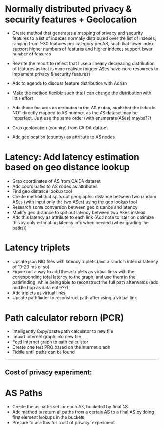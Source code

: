# Normally distributed privacy & security features + Geolocation

- Create method that generates a mapping of privacy and security features to a list of indexes normally distributed over the list of indexes, ranging from 1-30 features per category per AS, such that lower index support higher numbers of features and higher indexes support lower number of features
- Rewrite the report to reflect that I use a linearly decreasing distribution of features as that is more realistic (bigger ASes have more resources to implement privacy & security features)
- Add to agenda to discuss feature distribution with Adrian
- Make the method flexible such that I can change the distribution with little effort
- Add these features as attributes to the AS nodes, such that the index is NOT directly mapped to AS number, as the AS dataset may be imperfect. Just use the same order (with enumerate(ASes) maybe??)

- Grab geolocation (country) from CAIDA dataset
- Add geolocation (country) as attribute to AS nodes


# Latency: Add latency estimation based on geo distance lookup

- Grab coordinates of AS from CAIDA dataset
- Add coordinates to AS nodes as attributes
- Find geo distance lookup tool
- Create method that spits out geographic distance between two random ASes (with input only the two ASes) using the geo lookup tool
- Research some conversion between geo distance and latency
- Modify geo distance to spit out latency between two ASes instead
- Add this latency as attribute to each link (Add note to later on optimize this by only estimating latency info when needed (when grading the paths))

# Latency triplets

- Update json NIO files with latency triplets (and a random internal latency of 10-20 ms or so)
- Figure out a way to add these triplets as virtual links with the corresponding total latency to the graph, and use them in the pathfinding, while being able to reconstruct the full path afterwards (add middle hop as data entry??)
- Add triplets as virtual links
- Update pathfinder to reconstruct path after using a virtual link

# Path calculator reborn (PCR)

- Intelligently Copy/paste path calculator to new file
- Import internet graph into new file
- Feed internet graph to path calculator
- Create one test PRO based on the internet graph
- Fiddle until paths can be found





---------------------------
Cost of privacy experiment:
---------------------------

# AS Paths

- Create the as paths set for each AS, bucketed by final AS
- Add method to return all paths from a certain AS to a final AS by doing first element lookups in the buckets
- Prepare to use this for 'cost of privacy' experiment